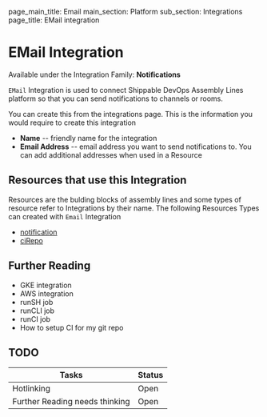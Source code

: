page_main_title: Email
main_section: Platform
sub_section: Integrations
page_title: EMail integration

# EMail Integration
Available under the Integration Family: **Notifications**

`EMail` Integration is used to connect Shippable DevOps Assembly Lines platform so that you can send notifications to channels or rooms. 

You can create this from the integrations page. This is the information you would require to create this integration

* **Name** -- friendly name for the integration
* **Email Address** -- email address you want to send notifications to. You can add additional addresses when used in a Resource

## Resources that use this Integration
Resources are the bulding blocks of assembly lines and some types of resource refer to Integrations by their name. The following Resources Types can created with `Email` Integration 

* [notification]()
* [ciRepo]()

## Further Reading
* GKE integration
* AWS integration
* runSH job
* runCLI job
* runCI job
* How to setup CI for my git repo

## TODO
| Tasks   |      Status    |
|----------|-------------|
| Hotlinking |  Open |
| Further Reading needs thinking|  Open |
